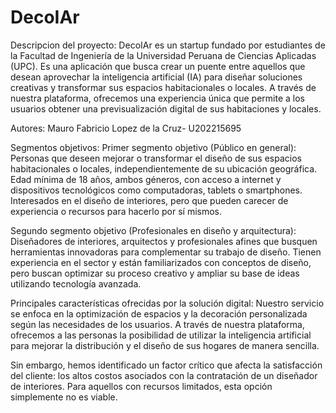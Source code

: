 # DecoIAr
Descripcion del proyecto:
DecoIAr es un startup fundado por estudiantes de la Facultad de Ingeniería de la Universidad Peruana de Ciencias Aplicadas (UPC). Es una aplicación que busca crear un puente entre aquellos que desean aprovechar la inteligencia artificial (IA) para diseñar soluciones creativas y transformar sus espacios habitacionales o locales. A través de nuestra plataforma, ofrecemos una experiencia única que permite a los usuarios obtener una previsualización digital de sus habitaciones y locales.

Autores:
Mauro Fabricio Lopez de la Cruz- U202215695

Segmentos objetivos:
Primer segmento objetivo (Público en general):
Personas que deseen mejorar o transformar el diseño de sus espacios habitacionales o locales, independientemente de su ubicación geográfica. Edad mínima de 18 años, ambos géneros, con acceso a internet y dispositivos tecnológicos como computadoras, tablets o smartphones. Interesados en el diseño de interiores, pero que pueden carecer de experiencia o recursos para hacerlo por sí mismos.

Segundo segmento objetivo (Profesionales en diseño y arquitectura):
Diseñadores de interiores, arquitectos y profesionales afines que busquen herramientas innovadoras para complementar su trabajo de diseño. Tienen experiencia en el sector y están familiarizados con conceptos de diseño, pero buscan optimizar su proceso creativo y ampliar su base de ideas utilizando tecnología avanzada.


 Principales características ofrecidas por la solución digital:
Nuestro servicio se enfoca en la optimización de espacios y la decoración personalizada según las necesidades de los usuarios. A través de nuestra plataforma, ofrecemos a las personas la posibilidad de utilizar la inteligencia artificial para mejorar la distribución y el diseño de sus hogares de manera sencilla.

Sin embargo, hemos identificado un factor crítico que afecta la satisfacción del cliente: los altos costos asociados con la contratación de un diseñador de interiores. Para aquellos con recursos limitados, esta opción simplemente no es viable.

